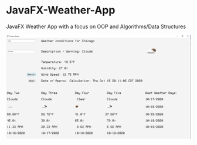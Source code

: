 # JavaFX-Weather-App
JavaFX Weather App with a focus on OOP and Algorithms/Data Structures

![Screenshot](https://github.com/ChrisYGarcia/JavaFX-Weather-App/blob/main/images/screenshot.PNG)
